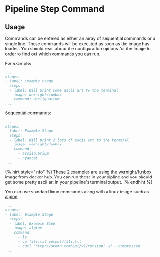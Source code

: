 # Pipeline Step Command

## Usage

Commands can be entered as either an array of sequential commands or a single line. These commands will be executed as soon as the image has loaded. You should read about the configuration options for the image in order to find out which commands you can run.

For example:

```yaml
...
stages:
- label: Example Stage
  steps:
  - label: Will print some ascii art to the terminal
    image: wernight/funbox
    command: asciiquarium
...
```

Sequential commands:

```yaml
...
stages:
- label: Example Stage
  steps:
  - label: Will print 2 lots of ascii art to the terminal
    image: wernight/funbox
    command: 
      - asciiquarium
      - nyancat
...
```

{% hint style="info" %}
These 2 examples are using the [wernight/funbox](https://hub.docker.com/r/wernight/funbox/) image from docker hub. You can run these in your pipline and you should get some pretty ascii art in your pipeline's terminal output.
{% endhint %}

You can use standard linux commands along with a linux image such as [alpine](https://hub.docker.com/_/alpine/):

```yaml
...
stages:
- label: Example Stage
  steps:
  - label: Example Step
    image: alpine
    command: 
      - ls
      - cp file.txt output/file.txt
      - curl 'http://stemn.com/api/v1/version' -H --compressed
...
```


